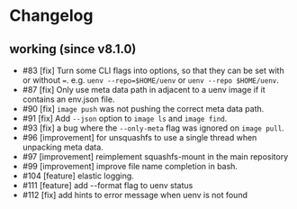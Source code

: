 # Changelog

## working (since v8.1.0)

- #83 [fix] Turn some CLI flags into options, so that they can be set with or without `=`. e.g. `uenv --repo=$HOME/uenv` or `uenv --repo $HOME/uenv`.
- #87 [fix] Only use meta data path in adjacent to a uenv image if it contains an env.json file.
- #90 [fix] `image push` was not pushing the correct meta data path.
- #91 [fix] Add `--json` option to `image ls` and `image find`.
- #93 [fix] a bug where the `--only-meta` flag was ignored on `image pull`.
- #96 [improvement] for unsquashfs to use a single thread when unpacking meta data.
- #97 [improvement] reimplement squashfs-mount in the main repository
- #99 [improvement] improve file name completion in bash.
- #104 [feature] elastic logging.
- #111 [feature] add --format flag to uenv status
- #112 [fix] add hints to error message when uenv is not found
